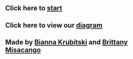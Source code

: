 ## Click here to [start](start.md)  
## Click here to view our [diagram](https://docs.google.com/drawings/d/128A-aXWMygN5W0xHZBGW3sGXk4K4_IPgk6Y6oPkj4UE/edit)  
## Made by [Bianna Krubitski](https://github.com/biannak6288) and [Brittany Misacango](https://github.com/brittanym3578)